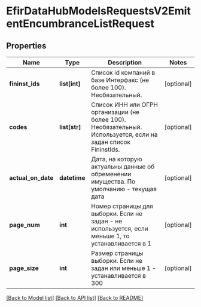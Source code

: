 # EfirDataHubModelsRequestsV2EmitentEncumbranceListRequest

## Properties
Name | Type | Description | Notes
------------ | ------------- | ------------- | -------------
**fininst_ids** | **list[int]** | Список id компаний в базе Интерфакс (не более 100). Необязательный. | [optional] 
**codes** | **list[str]** | Список ИНН или ОГРН организации (не более 100). Необязательный.  Используется, если на задан список FininstIds. | [optional] 
**actual_on_date** | **datetime** | Дата, на которую актуальны данные об обременении имущества. По умолчанию - текущая дата | [optional] 
**page_num** | **int** | Номер страницы для выборки. Если не задан - не используется, если  меньше 1, то устанавливается в 1 | [optional] 
**page_size** | **int** | Размер страницы выборки. Если не задан или меньше 1 - устанавливается в 300 | [optional] 

[[Back to Model list]](../README.md#documentation-for-models) [[Back to API list]](../README.md#documentation-for-api-endpoints) [[Back to README]](../README.md)


